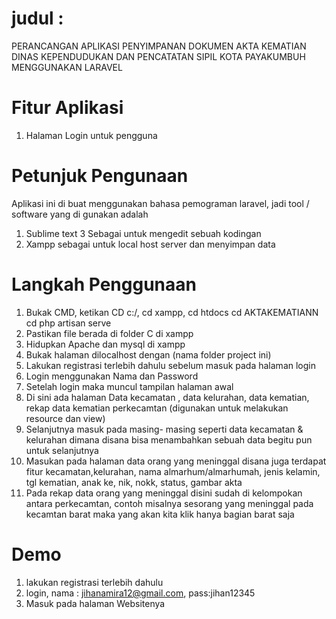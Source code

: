 # judul :
PERANCANGAN APLIKASI PENYIMPANAN DOKUMEN AKTA KEMATIAN 
DINAS KEPENDUDUKAN DAN PENCATATAN SIPIL KOTA PAYAKUMBUH 
MENGGUNAKAN LARAVEL

# Fitur Aplikasi 
1. Halaman Login untuk pengguna

# Petunjuk Pengunaan
Aplikasi ini di buat menggunakan bahasa pemograman laravel, jadi tool / software yang di gunakan adalah 
1. Sublime text 3 Sebagai untuk mengedit sebuah kodingan
2. Xampp sebagai untuk local host server dan menyimpan data

 # Langkah Penggunaan 
 1. Bukak CMD, ketikan CD c:/, cd xampp, cd htdocs cd AKTAKEMATIANN cd php artisan serve
 2. Pastikan file berada di folder C di xampp
 3. Hidupkan Apache dan mysql di xampp
 4. Bukak halaman dilocalhost dengan (nama folder project ini)
 5. Lakukan registrasi terlebih dahulu sebelum masuk pada halaman login
 6. Login menggunakan Nama dan Password
 7. Setelah login maka muncul tampilan halaman awal
 8. Di sini ada halaman Data kecamatan , data kelurahan, data kematian, rekap data kematian perkecamtan
     (digunakan untuk melakukan resource dan view)
 10. Selanjutnya masuk pada masing- masing seperti data kecamatan & kelurahan dimana disana bisa
     menambahkan sebuah data begitu pun untuk selanjutnya
 12. Masukan pada halaman data orang yang meninggal disana juga terdapat fitur kecamatan,kelurahan,
     nama almarhum/almarhumah, jenis kelamin, tgl kematian, anak ke, nik, nokk, status, gambar akta
 13. Pada rekap data orang yang meninggal disini sudah di kelompokan antara perkecamtan, contoh misalnya
      sesorang yang meninggal pada kecamtan barat maka yang akan kita klik hanya bagian barat saja


# Demo 
1. lakukan registrasi terlebih dahulu 
2. login, nama : jihanamira12@gmail.com, pass:jihan12345
3. Masuk pada halaman Websitenya
 
